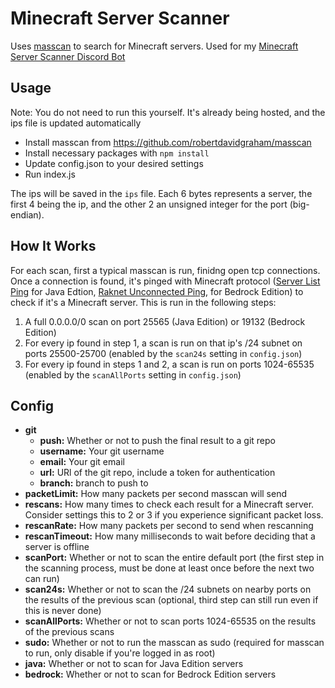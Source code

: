 # Minecraft Server Scanner
Uses [masscan](https://github.com/robertdavidgraham/masscan) to search for Minecraft servers. Used for my [Minecraft Server Scanner Discord Bot](https://github.com/kgurchiek/Minecraft-Server-Scanner-Discord-Bot)

## Usage
Note: You do not need to run this yourself. It's already being hosted, and the ips file is updated automatically
- Install masscan from https://github.com/robertdavidgraham/masscan
- Install necessary packages with `npm install`
- Update config.json to your desired settings
- Run index.js

The ips will be saved in the `ips` file. Each 6 bytes represents a server, the first 4 being the ip, and the other 2 an unsigned integer for the port (big-endian).

## How It Works
For each scan, first a typical masscan is run, finidng open tcp connections. Once a connection is found, it's pinged with Minecraft protocol ([Server List Ping](https://minecraft.wiki/w/Java_Edition_protocol/Server_List_Ping) for Java Edtion, [Raknet Unconnected Ping](https://wiki.bedrock.dev/servers/raknet#unconnected-pings), for Bedrock Edition) to check if it's a Minecraft server. This is run in the following steps:
1. A full 0.0.0.0/0 scan on port 25565 \(Java Edition\) or 19132 \(Bedrock Edition\)
2. For every ip found in step 1, a scan is run on that ip's /24 subnet on ports 25500-25700 (enabled by the `scan24s` setting in `config.json`)
3. For every ip found in steps 1 and 2, a scan is run on ports 1024-65535 (enabled by the `scanAllPorts` setting in `config.json`)

## Config
- **git** 
  - **push:** Whether or not to push the final result to a git repo
  - **username:** Your git username
  - **email:** Your git email
  - **url:** URl of the git repo, include a token for authentication
  - **branch:** branch to push to
- **packetLimit:** How many packets per second masscan will send
- **rescans:** How many times to check each result for a Minecraft server. Consider settings this to 2 or 3 if you experience significant packet loss.
- **rescanRate:** How many packets per second to send when rescanning
- **rescanTimeout:** How many milliseconds to wait before deciding that a server is offline
- **scanPort:** Whether or not to scan the entire default port \(the first step in the scanning process, must be done at least once before the next two can run\)
- **scan24s:** Whether or not to scan the /24 subnets on nearby ports on the results of the previous scan \(optional, third step can still run even if this is never done\)
- **scanAllPorts:** Whether or not to scan ports 1024-65535 on the results of the previous scans
- **sudo:** Whether or not to run the masscan as sudo \(required for masscan to run, only disable if you're logged in as root\)
- **java:** Whether or not to scan for Java Edition servers
- **bedrock:** Whether or not to scan for Bedrock Edition servers
